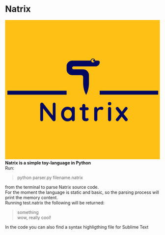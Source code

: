 # Natrix
![Alt text](https://raw.githubusercontent.com/FrankPujo/Natrix/main/Natrix.png)  
**Natrix is a simple toy-language in Python**  
Run:  
> python parser.py filename.natrix  

from the terminal to parse Natrix source code.  
For the moment the language is static and basic, so the parsing process will print the memory content.  
Running test.natrix the following will be returned:  
> something  
> wow, really cool!

In the code you can also find a syntax highligthing file for Sublime Text
